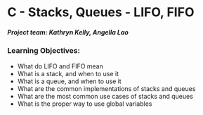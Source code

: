 # C - Stacks, Queues - LIFO, FIFO
##### Project team: Kathryn Kelly, Angella Lao
### Learning Objectives:
 - What do LIFO and FIFO mean
 - What is a stack, and when to use it
 - What is a queue, and when to use it
 - What are the common implementations of stacks and queues
 - What are the most common use cases of stacks and queues
 - What is the proper way to use global variables
